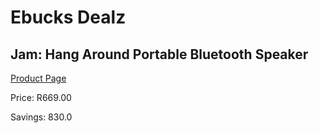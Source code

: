 
# Ebucks Dealz
## Jam: Hang Around Portable Bluetooth Speaker
[Product Page](https://www.ebucks.com/web/shop/productSelected.do?prodId=638405170&catId=714972993)

Price: R669.00

Savings: 830.0


	